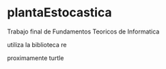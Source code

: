 # plantaEstocastica
Trabajo final de Fundamentos Teoricos de Informatica

utiliza la biblioteca re

proximamente turtle

